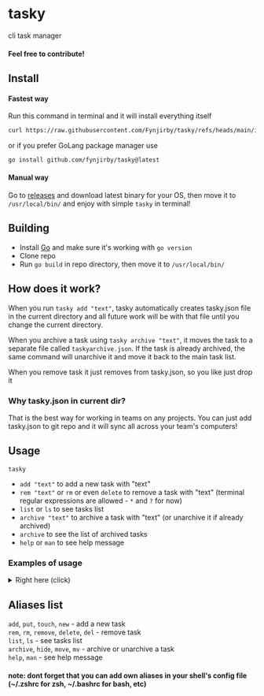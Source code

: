 # tasky

cli task manager

#### Feel free to contribute!

## Install

#### Fastest way 
Run this command in terminal and it will install everything itself
```sh
curl https://raw.githubusercontent.com/Fynjirby/tasky/refs/heads/main/install.sh | sh
```
or if you prefer GoLang package manager use
```sh
go install github.com/fynjirby/tasky@latest
```
#### Manual way
Go to [releases](https://github.com/Fynjirby/tasky/releases/) and download latest binary for your OS, then move it to `/usr/local/bin/` and enjoy with simple `tasky` in terminal!

## Building
- Install [Go](https://go.dev/) and make sure it's working with `go version`
- Clone repo
- Run `go build` in repo directory, then move it to `/usr/local/bin/`

## How does it work?

When you run `tasky add "text"`, tasky automatically creates tasky.json file in the current directory and all future work will be with that file until you change the current directory.

When you archive a task using `tasky archive "text"`, it moves the task to a separate file called `taskyarchive.json`. If the task is already archived, the same command will unarchive it and move it back to the main task list.

When you remove task it just removes from tasky.json, so you like just drop it

### Why tasky.json in current dir?

That is the best way for working in teams on any projects. You can just add tasky.json to git repo and it will sync all across your team's computers!

## Usage

`tasky`

-   `add "text"` to add a new task with "text"
-   `rem "text"` or `rm` or even `delete` to remove a task with "text" (terminal regular expressions are allowed - `*` and `?` for now)
-   `list` or `ls` to see tasks list
-   `archive "text"` to archive a task with "text" (or unarchive it if already archived)
-   `archive` to see the list of archived tasks
-   `help` or `man` to see help message

### Examples of usage

<details> 
<summary>Right here (click)</summary>
  
`tasky add "make some things in new version"` <br>
Will add a task with name of "make some things in new version" <br>
`tasky remove "make some things in new version"` <br>
Will remove the task you have just created (it's name is "make some things in new version" if you already forgot 😊) <br>
`tasky list` <br>
Will display all the tasks you have (in tasky.json in current dir for sure) <br>
`tasky archive "make some things in new version"` <br>
Will archive / unarchive the task with name "make some things in new version" <br>
`tasky archive` <br>
Will display all archived tasks <br>

</details>

## Aliases list

`add`, `put`, `touch`, `new` - add a new task <br>
`rem`, `rm`, `remove`, `delete`, `del` - remove task <br>
`list`, `ls` - see tasks list <br>
`archive`, `hide`, `move`, `mv` - archive or unarchive a task <br>
`help`, `man` - see help message

#### note: dont forget that you can add own aliases in your shell's config file (~/.zshrc for zsh, ~/.bashrc for bash, etc)
